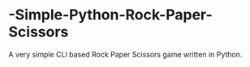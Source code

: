 # -Simple-Python-Rock-Paper-Scissors
A very simple CLI based Rock Paper Scissors game written in Python.
